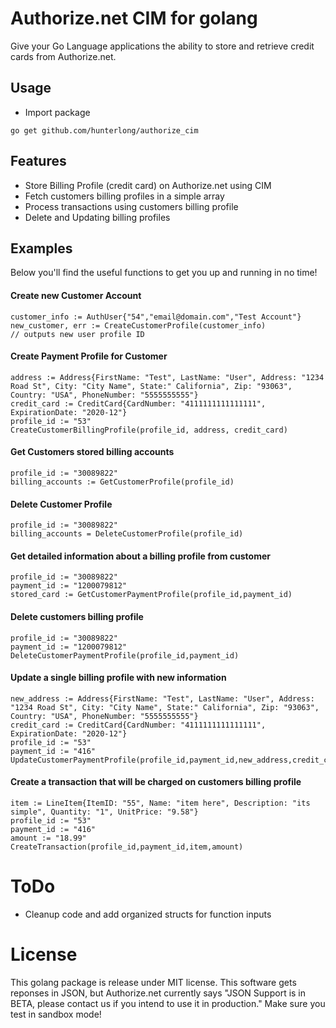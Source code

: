 # Authorize.net CIM for golang

Give your Go Language applications the ability to store and retrieve credit cards from Authorize.net.


## Usage

* Import package
```
go get github.com/hunterlong/authorize_cim
```

## Features
* Store Billing Profile (credit card) on Authorize.net using CIM
* Fetch customers billing profiles in a simple array
* Process transactions using customers billing profile
* Delete and Updating billing profiles


## Examples
Below you'll find the useful functions to get you up and running in no time!

#### Create new Customer Account
```
customer_info := AuthUser{"54","email@domain.com","Test Account"}
new_customer, err := CreateCustomerProfile(customer_info)
// outputs new user profile ID
```

#### Create Payment Profile for Customer
```
address := Address{FirstName: "Test", LastName: "User", Address: "1234 Road St", City: "City Name", State:" California", Zip: "93063", Country: "USA", PhoneNumber: "5555555555"}
credit_card := CreditCard{CardNumber: "4111111111111111", ExpirationDate: "2020-12"}
profile_id := "53"
CreateCustomerBillingProfile(profile_id, address, credit_card)
```
#### Get Customers stored billing accounts
```
profile_id := "30089822"
billing_accounts := GetCustomerProfile(profile_id)
```

#### Delete Customer Profile
```
profile_id := "30089822"
billing_accounts = DeleteCustomerProfile(profile_id)
```

#### Get detailed information about a billing profile from customer
```
profile_id := "30089822"
payment_id := "1200079812"
stored_card := GetCustomerPaymentProfile(profile_id,payment_id)
```

#### Delete customers billing profile
```
profile_id := "30089822"
payment_id := "1200079812"
DeleteCustomerPaymentProfile(profile_id,payment_id)
```

#### Update a single billing profile with new information
```
new_address := Address{FirstName: "Test", LastName: "User", Address: "1234 Road St", City: "City Name", State:" California", Zip: "93063", Country: "USA", PhoneNumber: "5555555555"}
credit_card := CreditCard{CardNumber: "4111111111111111", ExpirationDate: "2020-12"}
profile_id := "53"
payment_id := "416"
UpdateCustomerPaymentProfile(profile_id,payment_id,new_address,credit_card)
```

#### Create a transaction that will be charged on customers billing profile
```
item := LineItem{ItemID: "55", Name: "item here", Description: "its simple", Quantity: "1", UnitPrice: "9.58"}
profile_id := "53"
payment_id := "416"
amount := "18.99"
CreateTransaction(profile_id,payment_id,item,amount)
```

# ToDo
* Cleanup code and add organized structs for function inputs


# License
This golang package is release under MIT license. This software gets reponses in JSON, but Authorize.net currently says "JSON Support is in BETA, please contact us if you intend to use it in production." Make sure you test in sandbox mode!
